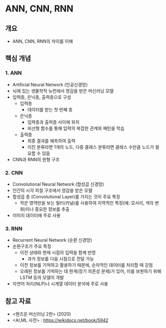# ANN, CNN, RNN

## 개요

- ANN, CNN, RNN의 차이를 이해

## 핵심 개념

### 1. ANN

- Artificial Neural Network (인공신경망)
- 뇌에 있는 생물학적 뉴런에서 영감을 받은 머신러닝 모델
- 입력층, 은닉층, 출력층으로 구성
    - 입력층
        - 데이터를 받는 첫 번째 층
    - 은닉층
        - 입력층과 출력층 사이에 위치
        - 비선형 함수를 통해 입력의 복잡한 관계와 패턴을 학습
    - 출력층
        - 최종 결과를 예측하여 출력
        - 이진 분류라면 1개의 노드, 다중 클래스 분류라면 클래스 수만큼 노드가 필요할 수 있음
- CNN과 RNN의 원형 구조

### 2. CNN

- Convolutional Neural Network (합성곱 신경망)
- 인간의 시각 피질 구조에서 영감을 받은 모델
- 합성곱 층 (Convolutional Layer)를 가지는 것이 주요 특징
    - 작은 영역만을 보는 필터(커널)를 사용하여 지역적인 특징(예: 모서리, 색의 변화)이나 중요한 정보를 추출
- 이미지 데이터에 주로 사용

### 3. RNN

- Recurrent Neural Network (순환 신경망)
- 순환구조가 주요 특징
    - 이전 상태와 현재 시점의 입력을 함께 반영
        - 과거 정보를 다음 시점으로 전달 가능 
    - 이전 정보를 기억하고 활용하기 때문에, 순차적인 데이터를 처리할 때 강점
    - 오래된 정보를 기억하는 데 한계(장기 의존성 문제)가 있어, 이를 보완하기 위해 LSTM 등의 모델이 개발
- 자연어 처리(NLP)나 시계열 데이터 분석에 주로 사용

## 참고 자료

- <핸즈온 머신러닝 2판> (2020)
- <AI,ML 사전> :  https://wikidocs.net/book/5942
